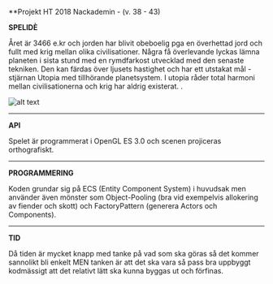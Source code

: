 

**Projekt HT 2018 Nackademin - (v. 38 - 43)

**SPELIDÈ**

Året är 3466 e.kr och jorden har blivit obeboelig pga en överhettad jord och fullt med krig mellan olika civilisationer. Några få överlevande lyckas lämna planeten i sista stund med en rymdfarkost utvecklad med den senaste tekniken. Den kan färdas över ljusets hastighet och har ett utstakat mål - stjärnan Utopia med tillhörande planetsystem. I utopia råder total harmoni mellan civilisationerna och krig har aldrig existerat.
.<br>

![alt text](http://fininfo.se/images/spaceshooter.jpg)


-------------------------------------------------------------------------------------------------------------------

**API**

Spelet är programmerat i OpenGL ES 3.0 och scenen projiceras orthografiskt. 

-------------------------------------------------------------------------------------------------------------------

**PROGRAMMERING**

Koden grundar sig på ECS (Entity Component System) i huvudsak men använder även mönster som Object-Pooling (bra vid exempelvis allokering av fiender och skott) och FactoryPattern (generera Actors och Components). 

------------------------------------------------------------------------------------------------------------------------

**TID**

Då tiden är mycket knapp med tanke på vad som ska göras så det kommer sannolikt bli enkelt MEN tanken är att det ska vara så pass bra uppbyggt kodmässigt att det relativt lätt ska kunna byggas ut och förfinas.

